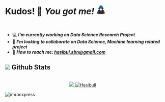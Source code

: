 # Kudos! 🥇 *You got me!* <img src = "https://github.com/0xAbdulKhalid/0xAbdulKhalid/raw/main/assets/mdImages/about_me.gif" width = 30px></div>

<br>

- 💻 **_I’m currently working on Data Science Research Project_**
- 👯 **_I’m looking to collaborate on Data Science, Machine learning related project_**
- 📧 **_How to reach me: **hasibul.sbn@gmail.com**_**

## <img src="https://media.giphy.com/media/iY8CRBdQXODJSCERIr/giphy.gif" width="35"><b> Github Stats </b>

<br>

<div align="center">

<a href="https://github.com/Hasibull/">
  <img src="https://github-readme-stats.vercel.app/api?username=Hasibull&include_all_commits=true&count_private=true&show_icons=true&line_height=28&title_color=7A7ADB&icon_color=2234AE&text_color=D3D3D3&bg_color=0,000000,130F40" width="450"/>
  <img src="https://github-readme-stats.vercel.app/api/top-langs?username=Hasibull&show_icons=true&lang_count=6&locale=en&layout=compact&line_height=14&title_color=7A7ADB&icon_color=2234AE&text_color=D3D3D3&bg_color=0,000000,130F40" width="375"  alt="Hasibull"/>

</a>
</div>
<p align="left"> <img src="https://komarev.com/ghpvc/?username=Hasibull&label=Profile%20views&color=0e75b6&style=flat" alt="imranxpress" /> </p>
